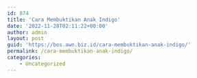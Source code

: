 ```yaml
---
id: 874
title: 'Cara Membuktikan Anak Indigo'
date: '2022-11-28T02:11:22+00:00'
author: admin
layout: post
guid: 'https://bos.awn.biz.id/cara-membuktikan-anak-indigo/'
permalink: /cara-membuktikan-anak-indigo/
categories:
    - Uncategorized
---
```


